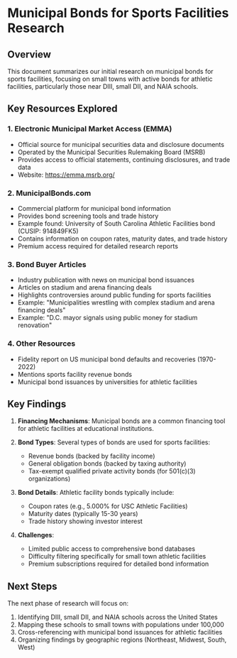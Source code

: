 # Municipal Bonds for Sports Facilities Research

## Overview
This document summarizes our initial research on municipal bonds for sports facilities, focusing on small towns with active bonds for athletic facilities, particularly those near DIII, small DII, and NAIA schools.

## Key Resources Explored

### 1. Electronic Municipal Market Access (EMMA)
- Official source for municipal securities data and disclosure documents
- Operated by the Municipal Securities Rulemaking Board (MSRB)
- Provides access to official statements, continuing disclosures, and trade data
- Website: https://emma.msrb.org/

### 2. MunicipalBonds.com
- Commercial platform for municipal bond information
- Provides bond screening tools and trade history
- Example found: University of South Carolina Athletic Facilities bond (CUSIP: 914849FK5)
- Contains information on coupon rates, maturity dates, and trade history
- Premium access required for detailed research reports

### 3. Bond Buyer Articles
- Industry publication with news on municipal bond issuances
- Articles on stadium and arena financing deals
- Highlights controversies around public funding for sports facilities
- Example: "Municipalities wrestling with complex stadium and arena financing deals"
- Example: "D.C. mayor signals using public money for stadium renovation"

### 4. Other Resources
- Fidelity report on US municipal bond defaults and recoveries (1970-2022)
- Mentions sports facility revenue bonds
- Municipal bond issuances by universities for athletic facilities

## Key Findings

1. **Financing Mechanisms**: Municipal bonds are a common financing tool for athletic facilities at educational institutions.

2. **Bond Types**: Several types of bonds are used for sports facilities:
   - Revenue bonds (backed by facility income)
   - General obligation bonds (backed by taxing authority)
   - Tax-exempt qualified private activity bonds (for 501(c)(3) organizations)

3. **Bond Details**: Athletic facility bonds typically include:
   - Coupon rates (e.g., 5.000% for USC Athletic Facilities)
   - Maturity dates (typically 15-30 years)
   - Trade history showing investor interest

4. **Challenges**: 
   - Limited public access to comprehensive bond databases
   - Difficulty filtering specifically for small town athletic facilities
   - Premium subscriptions required for detailed bond information

## Next Steps

The next phase of research will focus on:
1. Identifying DIII, small DII, and NAIA schools across the United States
2. Mapping these schools to small towns with populations under 100,000
3. Cross-referencing with municipal bond issuances for athletic facilities
4. Organizing findings by geographic regions (Northeast, Midwest, South, West)
